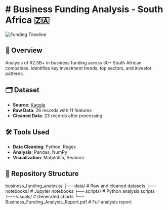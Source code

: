 # # Business Funding Analysis - South Africa 🇿🇦

![Funding Timeline](visuals/funding_timeline.png)

## 📌 Overview
Analysis of R2.5B+ in business funding across 50+ South African companies. Identifies key investment trends, top sectors, and investor patterns.

## 🗂️ Dataset
- **Source**: [Kaggle](https://www.kaggle.com/datasets/techsalerator/business-funding-data-in-south-africa)
- **Raw Data**: 26 records with 11 features
- **Cleaned Data**: 23 records after processing

## 🛠️ Tools Used
- **Data Cleaning**: Python, Regex
- **Analysis**: Pandas, NumPy
- **Visualization**: Matplotlib, Seaborn

## 📂 Repository Structure
business_funding_analysis/
├── data/              # Raw and cleaned datasets
├── notebooks/         # Jupyter notebooks
├── scripts/           # Python analysis scripts
├── visuals/           # Generated charts
└── Business_Funding_Analysis_Report.pdf  # Full analysis report
